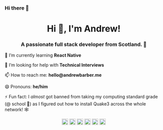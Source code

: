 ### Hi there 👋

<!--
**AndrewBarber/AndrewBarber** is a ✨ _special_ ✨ repository because its `README.md` (this file) appears on your GitHub profile.

Here are some ideas to get you started:
-->
<h1 align="center">Hi 👋, I'm Andrew!</h1>  
<h3 align="center">A passionate full stack developer from Scotland. 🏴󠁧󠁢󠁳󠁣󠁴󠁿 </h3>  
<!-- - 🔭 I’m currently working on ... -->
<p>🌱 I’m currently learning <b>React Native</b></p>
<!-- - 👯 I’m looking to collaborate on ...-->
<p>🤔 I’m looking for help with <b>Technical Interviews</b></p>
<!-- - 💬 Ask me about ... -->
<p>📫 How to reach me: <b>hello@andrewbarber.me</b></p>
<p>😄 Pronouns: <b>he/him</b></p>
<p>⚡ Fun fact: I <i>almost</i> got banned from taking my computing standard grade (@ school 🏫) as I figured out how to install Quake3 across the whole network! 🕸️</p>


<!--<p align="left"><img src="https://konpa.github.io/devicon/devicon.git/icons/react/react-original-wordmark.svg" alt="react" width="20" height="20"/> <img src="https://konpa.github.io/devicon/devicon.git/icons/css3/css3-original-wordmark.svg" alt="css3" width="20" height="20"/> <img src="https://konpa.github.io/devicon/devicon.git/icons/javascript/javascript-original.svg" alt="javascript" width="20" height="20"/> <img src="https://konpa.github.io/devicon/devicon.git/icons/mysql/mysql-original-wordmark.svg" alt="mysql" width="20" height="20"/> <img src="https://konpa.github.io/devicon/devicon.git/icons/sass/sass-original.svg" alt="sass" width="20" height="20"/> <img src="https://konpa.github.io/devicon/devicon.git/icons/nodejs/nodejs-original-wordmark.svg" alt="nodejs" width="20" height="20"/> <img src="https://konpa.github.io/devicon/devicon.git/icons/nginx/nginx-original.svg" alt="nginx" width="20" height="20"/></p><p align="center">-->
<div align="center">
<a href="https://dev.to/andrewbarber" target="blank"><img align="center" src="https://cdn.jsdelivr.net/npm/simple-icons@3.0.1/icons/dev-dot-to.svg" alt="andrewbarber" height="20" width="20" /></a>
<a href="https://twitter.com/andrewbarber" target="blank"><img align="center" src="https://cdn.jsdelivr.net/npm/simple-icons@3.0.1/icons/twitter.svg" alt="andrewbarber" height="20" width="20" /></a>
<a href="https://linkedin.com/in/andrewabarber" target="blank"><img align="center" src="https://cdn.jsdelivr.net/npm/simple-icons@3.0.1/icons/linkedin.svg" alt="andrewabarber" height="20" width="20" /></a>
<a href="https://stackoverflow.com/andrew-a-barber" target="blank"><img align="center" src="https://cdn.jsdelivr.net/npm/simple-icons@3.0.1/icons/stackoverflow.svg" alt="andrew-a-barber" height="20" width="20" /></a>
<a href="https://fb.com/at.andrewbarber" target="blank"><img align="center" src="https://cdn.jsdelivr.net/npm/simple-icons@3.0.1/icons/facebook.svg" alt="at.andrewbarber" height="20" width="20" /></a>
<a href="https://instagram.com/at.andrewbarber" target="blank"><img align="center" src="https://cdn.jsdelivr.net/npm/simple-icons@3.0.1/icons/instagram.svg" alt="at.andrewbarber" height="20" width="20" /></a>
</p>
</div>
